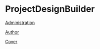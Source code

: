 # ProjectDesignBuilder

[Administration](https://github.com/Technicus/ProjectDesignBuilder/tree/main/Administration)

[Author](https://github.com/Technicus/ProjectDesignBuilder/tree/main/Administration/Documentum/Publisher/Author)

[Cover](https://github.com/Technicus/ProjectDesignBuilder/blob/main/Design/Resources/Media/Images/CoverPage/oreilly.pdf)
